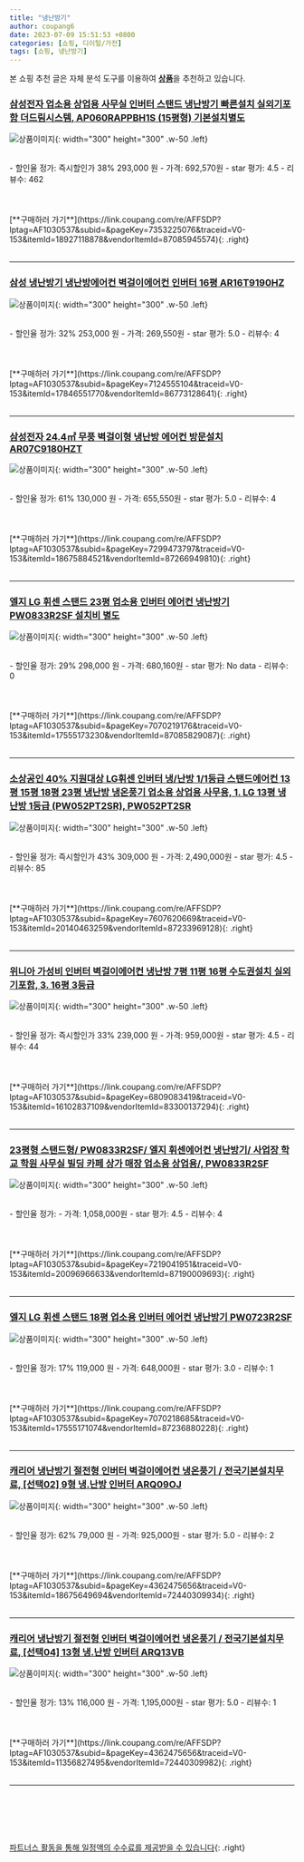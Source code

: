 ```yaml
---
title: "냉난방기"
author: coupang6
date: 2023-07-09 15:51:53 +0800
categories: [쇼핑, 디이털/가전]
tags: [쇼핑, 냉난방기]
---
```


본 쇼핑 추천 글은 자체 분석 도구를 이용하여 [**상품**](https://link.coupang.com/a/bao1ui)을 추천하고 있습니다.

### [삼성전자 업소용 상업용 사무실 인버터 스탠드 냉난방기 빠른설치 실외기포함 더드림시스템, AP060RAPPBH1S (15평형) 기본설치별도](https://link.coupang.com/re/AFFSDP?lptag=AF1030537&subid=&pageKey=7353225076&traceid=V0-153&itemId=18927118878&vendorItemId=87085945574)

![상품이미지](https://thumbnail10.coupangcdn.com/thumbnails/remote/230x230ex/image/vendor_inventory/a399/8bb1593e6e2105912d7c7f0d436413c16ec761510bd14c6efa93ef73941d.jpg){: width="300" height="300" .w-50 .left}


<br>
- 할인율 정가: 즉시할인가 38%  293,000   원
- 가격: 692,570원
- star 평가: 4.5
- 리뷰수: 462
<br>
<br>
<br>
<br>
[**구매하러 가기**](https://link.coupang.com/re/AFFSDP?lptag=AF1030537&subid=&pageKey=7353225076&traceid=V0-153&itemId=18927118878&vendorItemId=87085945574){: .right}
<br>
<br>

---

### [삼성 냉난방기 냉난방에어컨 벽걸이에어컨 인버터 16평 AR16T9190HZ](https://link.coupang.com/re/AFFSDP?lptag=AF1030537&subid=&pageKey=7124555104&traceid=V0-153&itemId=17846551770&vendorItemId=86773128641)

![상품이미지](https://thumbnail8.coupangcdn.com/thumbnails/remote/230x230ex/image/vendor_inventory/847b/e3b5c3dbc851019861e54837b12572107b3a0044f198042875b31cf96419.jpg){: width="300" height="300" .w-50 .left}


<br>
- 할인율 정가: 32%  253,000   원
- 가격: 269,550원
- star 평가: 5.0
- 리뷰수: 4
<br>
<br>
<br>
<br>
[**구매하러 가기**](https://link.coupang.com/re/AFFSDP?lptag=AF1030537&subid=&pageKey=7124555104&traceid=V0-153&itemId=17846551770&vendorItemId=86773128641){: .right}
<br>
<br>

---

### [삼성전자 24.4㎡ 무풍 벽걸이형 냉난방 에어컨 방문설치 AR07C9180HZT](https://link.coupang.com/re/AFFSDP?lptag=AF1030537&subid=&pageKey=7299473797&traceid=V0-153&itemId=18675884521&vendorItemId=87266949810)

![상품이미지](https://thumbnail7.coupangcdn.com/thumbnails/remote/230x230ex/image/vendor_inventory/14bd/e0aed32725a38432ea924e3601815394e12779762e84c5a642d2eddf1954.jpg){: width="300" height="300" .w-50 .left}


<br>
- 할인율 정가: 61%  130,000   원
- 가격: 655,550원
- star 평가: 5.0
- 리뷰수: 4
<br>
<br>
<br>
<br>
[**구매하러 가기**](https://link.coupang.com/re/AFFSDP?lptag=AF1030537&subid=&pageKey=7299473797&traceid=V0-153&itemId=18675884521&vendorItemId=87266949810){: .right}
<br>
<br>

---

### [엘지 LG 휘센 스탠드 23평 업소용 인버터 에어컨 냉난방기 PW0833R2SF 설치비 별도](https://link.coupang.com/re/AFFSDP?lptag=AF1030537&subid=&pageKey=7070219176&traceid=V0-153&itemId=17555173230&vendorItemId=87085829087)

![상품이미지](https://thumbnail9.coupangcdn.com/thumbnails/remote/230x230ex/image/vendor_inventory/6fce/af32ee1bcb641d5cc48615dc6585ec8cc61df70f179fcf711e8e2c589c77.jpg){: width="300" height="300" .w-50 .left}


<br>
- 할인율 정가: 29%  298,000   원
- 가격: 680,160원
- star 평가: No data
- 리뷰수: 0
<br>
<br>
<br>
<br>
[**구매하러 가기**](https://link.coupang.com/re/AFFSDP?lptag=AF1030537&subid=&pageKey=7070219176&traceid=V0-153&itemId=17555173230&vendorItemId=87085829087){: .right}
<br>
<br>

---

### [소상공인 40% 지원대상 LG휘센 인버터 냉/난방 1/1등급 스탠드에어컨 13평 15평 18평 23평 냉난방 냉온풍기 업소용 상업용 사무용, 1. LG 13평 냉난방 1등급 (PW052PT2SR), PW052PT2SR](https://link.coupang.com/re/AFFSDP?lptag=AF1030537&subid=&pageKey=7607620669&traceid=V0-153&itemId=20140463259&vendorItemId=87233969128)

![상품이미지](https://thumbnail6.coupangcdn.com/thumbnails/remote/230x230ex/image/vendor_inventory/be03/730bfa5dad350f6a6cbfd3a285e2ed31108430d2835c8f42c2bab2f19025.jpg){: width="300" height="300" .w-50 .left}


<br>
- 할인율 정가: 즉시할인가 43%  309,000   원
- 가격: 2,490,000원
- star 평가: 4.5
- 리뷰수: 85
<br>
<br>
<br>
<br>
[**구매하러 가기**](https://link.coupang.com/re/AFFSDP?lptag=AF1030537&subid=&pageKey=7607620669&traceid=V0-153&itemId=20140463259&vendorItemId=87233969128){: .right}
<br>
<br>

---

### [위니아 가성비 인버터 벽걸이에어컨 냉난방 7평 11평 16평 수도권설치 실외기포함, 3. 16평 3등급](https://link.coupang.com/re/AFFSDP?lptag=AF1030537&subid=&pageKey=6809083419&traceid=V0-153&itemId=16102837109&vendorItemId=83300137294)

![상품이미지](https://thumbnail8.coupangcdn.com/thumbnails/remote/230x230ex/image/vendor_inventory/3de7/4f45948db541cb7d08e1de8a286e73d0b4d0b03d2c9c9274020d167ce09a.jpg){: width="300" height="300" .w-50 .left}


<br>
- 할인율 정가: 즉시할인가 33%  239,000   원
- 가격: 959,000원
- star 평가: 4.5
- 리뷰수: 44
<br>
<br>
<br>
<br>
[**구매하러 가기**](https://link.coupang.com/re/AFFSDP?lptag=AF1030537&subid=&pageKey=6809083419&traceid=V0-153&itemId=16102837109&vendorItemId=83300137294){: .right}
<br>
<br>

---

### [23평형 스탠드형/ PW0833R2SF/ 엘지 휘센에어컨 냉난방기/ 사업장 학교 학원 사무실 빌딩 카페 상가 매장 업소용 상업용/, PW0833R2SF](https://link.coupang.com/re/AFFSDP?lptag=AF1030537&subid=&pageKey=7219041951&traceid=V0-153&itemId=20096966633&vendorItemId=87190009693)

![상품이미지](https://thumbnail7.coupangcdn.com/thumbnails/remote/230x230ex/image/vendor_inventory/8e4c/ee4a37b12a242477986bed13eb33e2c25e0130338ed9e146583ad4ce971f.jpg){: width="300" height="300" .w-50 .left}


<br>
- 할인율 정가: 
- 가격: 1,058,000원
- star 평가: 4.5
- 리뷰수: 4
<br>
<br>
<br>
<br>
[**구매하러 가기**](https://link.coupang.com/re/AFFSDP?lptag=AF1030537&subid=&pageKey=7219041951&traceid=V0-153&itemId=20096966633&vendorItemId=87190009693){: .right}
<br>
<br>

---

### [엘지 LG 휘센 스탠드 18평 업소용 인버터 에어컨 냉난방기 PW0723R2SF](https://link.coupang.com/re/AFFSDP?lptag=AF1030537&subid=&pageKey=7070218685&traceid=V0-153&itemId=17555171074&vendorItemId=87236880228)

![상품이미지](https://thumbnail10.coupangcdn.com/thumbnails/remote/230x230ex/image/vendor_inventory/842b/b04df378b10af18939c703900d2cd8079bdb9d6ea12ee4b486b7f93ce8f6.jpg){: width="300" height="300" .w-50 .left}


<br>
- 할인율 정가: 17%  119,000   원
- 가격: 648,000원
- star 평가: 3.0
- 리뷰수: 1
<br>
<br>
<br>
<br>
[**구매하러 가기**](https://link.coupang.com/re/AFFSDP?lptag=AF1030537&subid=&pageKey=7070218685&traceid=V0-153&itemId=17555171074&vendorItemId=87236880228){: .right}
<br>
<br>

---

### [캐리어 냉난방기 절전형 인버터 벽걸이에어컨 냉온풍기 / 전국기본설치무료, [선택02] 9형 냉.난방 인버터 ARQ09OJ](https://link.coupang.com/re/AFFSDP?lptag=AF1030537&subid=&pageKey=4362475656&traceid=V0-153&itemId=18675649694&vendorItemId=72440309934)

![상품이미지](https://thumbnail6.coupangcdn.com/thumbnails/remote/230x230ex/image/vendor_inventory/11e8/b9d67b8303b78e74c1e1f369b5e4f840f85bb67447281ca5899ca254a954.jpg){: width="300" height="300" .w-50 .left}


<br>
- 할인율 정가: 62%  79,000   원
- 가격: 925,000원
- star 평가: 5.0
- 리뷰수: 2
<br>
<br>
<br>
<br>
[**구매하러 가기**](https://link.coupang.com/re/AFFSDP?lptag=AF1030537&subid=&pageKey=4362475656&traceid=V0-153&itemId=18675649694&vendorItemId=72440309934){: .right}
<br>
<br>

---

### [캐리어 냉난방기 절전형 인버터 벽걸이에어컨 냉온풍기 / 전국기본설치무료, [선택04] 13형 냉.난방 인버터  ARQ13VB](https://link.coupang.com/re/AFFSDP?lptag=AF1030537&subid=&pageKey=4362475656&traceid=V0-153&itemId=11356827495&vendorItemId=72440309982)

![상품이미지](https://thumbnail6.coupangcdn.com/thumbnails/remote/230x230ex/image/vendor_inventory/11e8/b9d67b8303b78e74c1e1f369b5e4f840f85bb67447281ca5899ca254a954.jpg){: width="300" height="300" .w-50 .left}


<br>
- 할인율 정가: 13%  116,000   원
- 가격: 1,195,000원
- star 평가: 5.0
- 리뷰수: 1
<br>
<br>
<br>
<br>
[**구매하러 가기**](https://link.coupang.com/re/AFFSDP?lptag=AF1030537&subid=&pageKey=4362475656&traceid=V0-153&itemId=11356827495&vendorItemId=72440309982){: .right}
<br>
<br>

---
<br><br><br><br><br> [파트너스 활동을 통해 일정액의 수수료를 제공받을 수 있습니다](https://link.coupang.com/a/bao1ui){: .right}